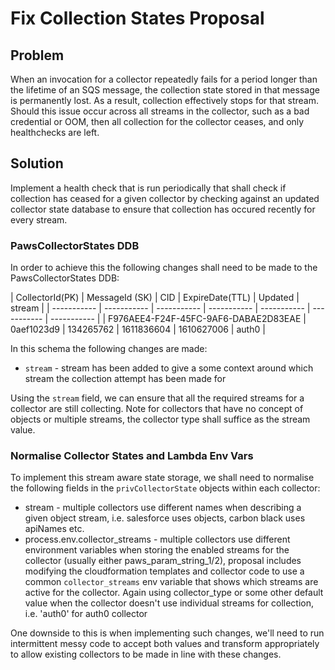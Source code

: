 # Fix Collection States Proposal

## Problem

When an invocation for a collector repeatedly fails for a period longer than the lifetime of an SQS message, 
the collection state stored in that message is permanently lost. As a result, collection effectively stops 
for that stream. Should this issue occur across all streams in the collector, such as a bad credential or OOM,
then all collection for the collector ceases, and only healthchecks are left. 

## Solution

Implement a health check that is run periodically that shall check if collection has ceased for a given collector by 
checking against an updated collector state database to ensure that collection has occured recently for every stream.

### PawsCollectorStates DDB 

In order to achieve this the following changes shall need to be made to the PawsCollectorStates DDB:

| CollectorId(PK) | MessageId (SK) | CID | ExpireDate(TTL) | Updated | stream |
| ----------- | ----------- | ----------- | ----------- | ----------- | ----------- | ----------- |
|  F976AEE4-F24F-45FC-9AF6-DABAE2D83EAE | 0aef1023d9 | 134265762 | 1611836604 | 1610627006 | auth0 |

In this schema the following changes are made: 

- `stream` - stream has been added to give a some context around which stream the collection attempt has been made for  
 
Using the `stream` field, we can ensure that all the required streams for a collector are still collecting. Note for collectors that have no concept of objects or multiple streams, the collector type shall suffice as the stream value.

### Normalise Collector States and Lambda Env Vars

To implement this stream aware state storage, we shall need to normalise the following fields in the `privCollectorState` objects
within each collector:

- stream - multiple collectors use different names when describing a given object stream, i.e. salesforce uses objects, carbon black uses apiNames etc.
- process.env.collector_streams - multiple collectors use different environment variables when storing the enabled streams for the collector (usually either paws_param_string_1/2), 
proposal includes modifying the cloudformation templates and collector code to use a common `collector_streams` env variable that shows which streams are active for the collector. 
Again using collector_type or some other default value when the collector doesn't use individual streams for collection, i.e. 'auth0'  for auth0 collector

One downside to this is when implementing such changes, we'll need to run intermittent messy code to accept both values and transform appropriately to allow existing collectors
to be made in line with these changes. 
